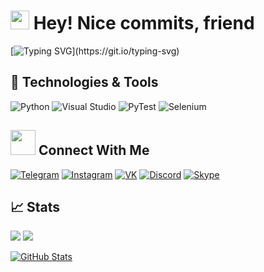 <h1>
  <img src="https://emojis.slackmojis.com/emojis/images/1531849430/4246/blob-sunglasses.gif?1531849430" width="30"/>
  Hey! Nice commits, friend 
</h1>

[![Typing SVG](https://readme-typing-svg.demolab.com?font=Fira+Code&pause=1000&color=ff69b4&multiline=true&width=435&height=60&lines=Hi+there%2C+I'm+Tokha.;Python-Developer.)](https://git.io/typing-svg)

## 🔧 Technologies & Tools
<!-- OS -->
<!-- ![Linux](https://img.shields.io/badge/OS-Linux%20Manjaro-informational?style=flat&logo=linux&logoColor=white&color=ff69b4) -->
<!-- ![Windows](https://img.shields.io/badge/OS-Windows-informational?style=flat&logo=windows&logoColor=white&color=ff69b4) -->


![Python](https://img.shields.io/badge/Code-Python-informational?style=flat&logo=python&logoColor=white&color=ff69b4)
![Visual Studio](https://img.shields.io/badge/IDE-Visual%20Studio-informational?style=flat&logo=visual-studio&logoColor=white&color=ff69b4)
![PyTest](https://img.shields.io/badge/Tools-pytest-informational?style=flat&logo=pytest&logoColor=white&color=ff69b4)
![Selenium](https://img.shields.io/badge/Tools-selenium-informational?style=flat&logo=selenium&logoColor=white&color=ff69b4)
<!-- ![django](https://img.shields.io/badge/Tools-django-informational?style=flat&logo=django&logoColor=white&color=ff69b4x) -->

<!-- Languages -->
<!-- ![Python](https://img.shields.io/badge/Code-Python-informational?style=flat&logo=python&logoColor=white&color=ff69b4) -->
<!-- ![C#](https://img.shields.io/badge/Code-C%23-informational?style=flat&logo=c-sharp&logoColor=white&color=ff69b4) -->
<!-- ![Xpath](https://img.shields.io/badge/Tools-Xpath-informational?style=flat&logoColor=white&color=ff69b4) -->
<!-- ![html5](https://img.shields.io/badge/Code-html5-informational?style=flat&logo=html5&logoColor=white&color=ff69b4) -->
<!-- ![css3](https://img.shields.io/badge/Code-css3-informational?style=flat&logo=css3&logoColor=white&color=ff69b4) -->

<!-- Tools -->
<!-- ![PostgreSQL](https://img.shields.io/badge/Tools-PostgreSQL-informational?style=flat&logo=postgresql&logoColor=white&color=ff69b4) -->
<!-- ![MySQL](https://img.shields.io/badge/Tools-MySQL-informational?style=flat&logo=mysql&logoColor=white&color=ff69b4) -->
<!-- ![Docker](https://img.shields.io/badge/Tools-Docker-informational?style=flat&logo=docker&logoColor=white&color=ff69b4) -->
<!-- ![GitHub](https://img.shields.io/badge/Tools-github-informational?style=flat&logo=github&logoColor=white&color=ff69b4x) -->
<!-- ![GitLab](https://img.shields.io/badge/Tools-gitlab-informational?style=flat&logo=gitlab&logoColor=white&color=ff69b4x) -->

<!-- IDEs -->
<!-- ![PyCharm](https://img.shields.io/badge/IDE-PyCharm-informational?style=flat&logo=pycharm&logoColor=white&color=ff69b4) -->
<!-- ![Visual Studio](https://img.shields.io/badge/IDE-Visual%20Studio-informational?style=flat&logo=visual-studio&logoColor=white&color=ff69b4) -->
<!-- ![VsCode](https://img.shields.io/badge/IDE-VsCode-informational?style=flat&logo=visual-studio-code&logoColor=white&color=ff69b4) -->
<!-- ![Notepad++](https://img.shields.io/badge/IDE-Notepad++-informational?style=flat&logo=notepad%2b%2b&logoColor=white&color=ff69b4) -->

<!-- Frameworks -->
<!-- ![PyTest](https://img.shields.io/badge/Tools-pytest-informational?style=flat&logo=pytest&logoColor=white&color=ff69b4) -->
<!-- ![Selenium](https://img.shields.io/badge/Tools-selenium-informational?style=flat&logo=selenium&logoColor=white&color=ff69b4) -->
<!-- ![Scrapy](https://img.shields.io/badge/Tools-scrapy-informational?style=flat&logoColor=white&color=ff69b4) -->
<!-- ![django](https://img.shields.io/badge/Tools-django-informational?style=flat&logo=django&logoColor=white&color=ff69b4x) -->
<!-- ![jquery](https://img.shields.io/badge/Tools-jquery-informational?style=flat&logo=jquery&logoColor=white&color=ff69b4x) -->
<!-- ![bootstrap](https://img.shields.io/badge/Tools-bootstrap-informational?style=flat&logo=bootstrap&logoColor=white&color=ff69b4x) -->
<!-- ![bulma](https://img.shields.io/badge/Tools-bulma-informational?style=flat&logo=bulma&logoColor=white&color=ff69b4x) -->
<!-- ![Stack%20Overflow](https://img.shields.io/badge/Tools-Stack%20Overflow-FE7A16?style=flat-square&logo=Stack-Overflow&logoColor=white") -->

## <img height="40" src="https://raw.githubusercontent.com/innng/innng/master/assets/kyubey.gif"/> Connect With Me
<!-- Contacts -->
[![Telegram](https://img.shields.io/badge/Telegram-2CA5E0?style=flat&logo=telegram&logoColor=white&color=229ED9)](https://t.me/Mitroll)
[![Instagram](https://img.shields.io/badge/Instagram-%23E4405F.svg?style=flat&logo=Instagram&logoColor=white&color=C13584)](https://www.instagram.com/t1roller)
[![VK](https://img.shields.io/badge/VK-%232E87FB.svg?style=flat&logo=vk&logoColor=white&color=229ED9)](https://vk.com/trhun)
[![Discord](https://img.shields.io/badge/Discord-%235865F2.svg?style=flat&logo=discord&logoColor=white&color=7289DA)](https://discordapp.com/users/648933636820959255)
[![Skype](https://img.shields.io/badge/Skype-%2300AFF0.svg?style=flat&logo=Skype&logoColor=white&color=009EDC)](https://join.skype.com/invite/JedhTjytbGNp)
<!-- ![](https://img.shields.io/badge/Slack-4A154B?style=flat&logo=slack&logoColor=white&color=4A154B) -->

## &#x1f4c8; Stats
![](https://visitor-badge.glitch.me/badge?page_id=M1troll.M1troll&left_text=Visitors&right_color=%23ff69b4)
[![](https://www.codewars.com/users/M1troll/badges/micro)](https://www.codewars.com/users/M1troll)

<a href="https://github.com/M1troll/M1troll">
  <img align="center" src="https://github-readme-stats.vercel.app/api?username=M1troll&show_icons=true&line_height=27&theme=radical" alt="GitHub Stats"/>
</a>

<!--
**M1troll/M1troll** is a ✨ _special_ ✨ repository because its `README.md` (this file) appears on your GitHub profile.

Here are some ideas to get you started:

- 🔭 I’m currently working on ...
- 🌱 I’m currently learning ...
- 👯 I’m looking to collaborate on ...
- 🤔 I’m looking for help with ...
- 💬 Ask me about ...
- 📫 How to reach me: ...
- 😄 Pronouns: ...
- ⚡ Fun fact: ...
-->
